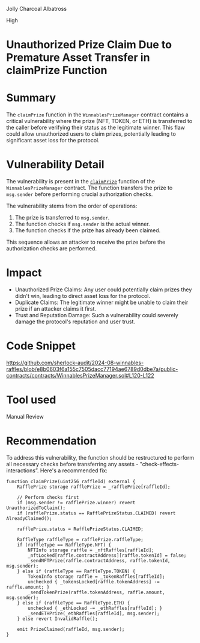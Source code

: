 Jolly Charcoal Albatross

High

# Unauthorized Prize Claim Due to Premature Asset Transfer in claimPrize Function

# Summary

The `claimPrize` function in the `WinnablesPrizeManager` contract contains a critical vulnerability where the prize (NFT, TOKEN, or ETH) is transferred to the caller before verifying their status as the legitimate winner. This flaw could allow unauthorized users to claim prizes, potentially leading to significant asset loss for the protocol.

# Vulnerability Detail

The vulnerability is present in the [`claimPrize`](https://github.com/sherlock-audit/2024-08-winnables-raffles/blob/e8b0603f6a155c7505dacc77194ae6789d0dbe7a/public-contracts/contracts/WinnablesPrizeManager.sol#L103-L125) function of the `WinnablesPrizeManager` contract. The function transfers the prize to `msg.sender` before performing crucial authorization checks. 

The vulnerability stems from the order of operations:

1. The prize is transferred to `msg.sender`.
2. The function checks if `msg.sender` is the actual winner.
3. The function checks if the prize has already been claimed.

This sequence allows an attacker to receive the prize before the authorization checks are performed.

# Impact

- Unauthorized Prize Claims: Any user could potentially claim prizes they didn't win, leading to direct asset loss for the protocol.
- Duplicate Claims: The legitimate winner might be unable to claim their prize if an attacker claims it first.
- Trust and Reputation Damage: Such a vulnerability could severely damage the protocol's reputation and user trust.

# Code Snippet

https://github.com/sherlock-audit/2024-08-winnables-raffles/blob/e8b0603f6a155c7505dacc77194ae6789d0dbe7a/public-contracts/contracts/WinnablesPrizeManager.sol#L120-L122

# Tool used

Manual Review

# Recommendation

To address this vulnerability, the function should be restructured to perform all necessary checks before transferring any assets - "check-effects-interactions”. Here's a recommended fix:

```solidity
function claimPrize(uint256 raffleId) external {
    RafflePrize storage rafflePrize = _rafflePrize[raffleId];
    
    // Perform checks first
    if (msg.sender != rafflePrize.winner) revert UnauthorizedToClaim();
    if (rafflePrize.status == RafflePrizeStatus.CLAIMED) revert AlreadyClaimed();
    
    rafflePrize.status = RafflePrizeStatus.CLAIMED;

    RaffleType raffleType = rafflePrize.raffleType;
    if (raffleType == RaffleType.NFT) {
        NFTInfo storage raffle = _nftRaffles[raffleId];
        _nftLocked[raffle.contractAddress][raffle.tokenId] = false;
        _sendNFTPrize(raffle.contractAddress, raffle.tokenId, msg.sender);
    } else if (raffleType == RaffleType.TOKEN) {
        TokenInfo storage raffle = _tokenRaffles[raffleId];
        unchecked { _tokensLocked[raffle.tokenAddress] -= raffle.amount; }
        _sendTokenPrize(raffle.tokenAddress, raffle.amount, msg.sender);
    } else if (raffleType == RaffleType.ETH) {
        unchecked { _ethLocked -= _ethRaffles[raffleId]; }
        _sendETHPrize(_ethRaffles[raffleId], msg.sender);
    } else revert InvalidRaffle();

    emit PrizeClaimed(raffleId, msg.sender);
}
```